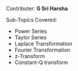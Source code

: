Contributer: <b>G Sri Harsha</b>

Sub-Topics Covered: 
                    <ul>
                      <li>Power Series
                      <li>Taylor Series
                      <li>Laplace Transformation
                      <li>Fourier Transformation
                      <li>z-Transform
                      <li>Constant-Q transform
                    </ul>
